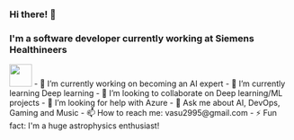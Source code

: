 ### Hi there! 👋

### I'm a software developer currently working at Siemens Healthineers

<img src="https://camo.githubusercontent.com/e15e75521862be103c834df436a8f9e075c945e5/68747470733a2f2f6d656469612e67697068792e636f6d2f6d656469612f6475334a336358797a686a3735494f6776412f67697068792e676966" width="40" height="40" />
- 🔭 I’m currently working on becoming an AI expert                                             
- 🌱 I’m currently learning Deep learning
- 👯 I’m looking to collaborate on Deep learning/ML projects
- 🤔 I’m looking for help with Azure
- 💬 Ask me about AI, DevOps, Gaming and Music
- 📫 How to reach me: vasu2995@gmail.com
- ⚡️ Fun fact: I'm a huge astrophysics enthusiast!
